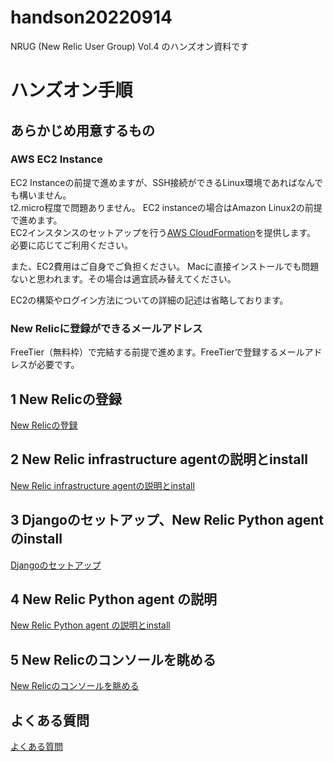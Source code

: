 # handson20220914
NRUG (New Relic User Group) Vol.4 のハンズオン資料です

# ハンズオン手順

##  あらかじめ用意するもの

### AWS EC2 Instance

EC2 Instanceの前提で進めますが、SSH接続ができるLinux環境であればなんでも構いません。  
t2.micro程度で問題ありません。
EC2 instanceの場合はAmazon Linux2の前提で進めます。  
EC2インスタンスのセットアップを行う[AWS CloudFormation](aws_cfn.yml)を提供します。
必要に応じてご利用ください。

また、EC2費用はご自身でご負担ください。
Macに直接インストールでも問題ないと思われます。その場合は適宜読み替えてください。

EC2の構築やログイン方法についての詳細の記述は省略しております。

### New Relicに登録ができるメールアドレス

FreeTier（無料枠）で完結する前提で進めます。FreeTierで登録するメールアドレスが必要です。

## 1 New Relicの登録
[New Relicの登録](ch1.md)
## 2 New Relic infrastructure agentの説明とinstall
[New Relic infrastructure agentの説明とinstall](docs/ch2.md)
## 3 Djangoのセットアップ、New Relic Python agentのinstall
[Djangoのセットアップ](ch3.md)
## 4 New Relic Python agent の説明
[New Relic Python agent の説明とinstall](ch4.md)
## 5 New Relicのコンソールを眺める
[New Relicのコンソールを眺める](ch5.md)
## よくある質問
[よくある質問](FAQ.md)
